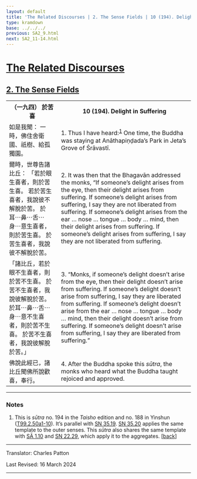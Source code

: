 ```yaml
---
layout: default
title: 'The Related Discourses | 2. The Sense Fields | 10 (194). Delight in Suffering'
type: kramdown
base: ../../../
previous: SA2_9.html
next: SA2_11-14.html
---
```


<h1><a href='(../index.html)'>The Related Discourses</a></h1>
<h2><a href='index.html'>2. The Sense Fields</a></h2>

<table class="trans">
  <th class='ch'>（一九四） 於苦喜</th>
  <th class='en'>10 (194). Delight in Suffering</th>
  <tr>
    <td title='t99.2.50a1'>如是我聞： 一時，佛住舍衛國、祇樹、給孤獨園。</td>
    <td id='p1'>1. Thus I have heard:<sup id="ref1"><a href="#n1">1</a></sup> One time, the Buddha was staying at Anāthapiṇḍada’s Park in Jeta’s Grove of Śrāvastī.</td>
  </tr>
  <tr>
    <td title='t99.2.50a2'>爾時，世尊告諸比丘： 「若於眼生喜者，則於苦生喜。 若於苦生喜者，我說彼不解脫於苦。 於耳⋯鼻⋯舌⋯身⋯意生喜者，則於苦生喜。 於苦生喜者，我說彼不解脫於苦。</td>
    <td id='p2'>2. It was then that the Bhagavān addressed the monks, “If someone’s delight arises from the eye, then their delight arises from suffering. If someone’s delight arises from suffering, I say they are not liberated from suffering. If someone’s delight arises from the ear … nose … tongue … body … mind, then their delight arises from suffering. If someone’s delight arises from suffering, I say they are not liberated from suffering.</td>
  </tr>
  <tr>
    <td title='t99.2.50a6'>「諸比丘，若於眼不生喜者，則於苦不生喜。 於苦不生喜者，我說彼解脫於苦。 於耳⋯鼻⋯舌⋯身⋯意不生喜者，則於苦不生喜。 於苦不生喜者，我說彼解脫於苦。」</td>
    <td id='p3'>3. “Monks, if someone’s delight doesn’t arise from the eye, then their delight doesn’t arise from suffering. If someone’s delight doesn’t arise from suffering, I say they are liberated from suffering. If someone’s delight doesn’t arise from the ear … nose … tongue … body … mind, then their delight doesn’t arise from suffering. If someone’s delight doesn’t arise from suffering, I say they are liberated from suffering.”</td>
  </tr>
  <tr>
    <td title='t99.2.50a9'>佛說此經已，諸比丘聞佛所說歡喜，奉行。</td>
    <td id='p4'>4. After the Buddha spoke this <em>sūtra</em>, the monks who heard what the Buddha taught rejoiced and approved.</td>
  </tr>
</table>

<hr/>

<h3 id="notes">Notes</h3>

<ol>
<li id="n1">This is <em>sūtra</em> no. 194 in the <cite>Taisho</cite> edition and no. 188 in Yinshun (<a href="https://cbetaonline.dila.edu.tw/zh/T02n0099_p0050a01" target="_blank">T99.2.50a1-10</a>). It’s parallel with <a href="https://suttacentral.net/sn35.19" target="_blank">SN 35.19</a>. <a href="https://suttacentral.net/sn35.20" target="_blank">SN 35.20</a> applies the same template to the outer senses. This <em>sūtra</em> also shares the same template with <a href="../01/SA1_10.html" target="_blank">SĀ 1.10</a> and <a href="https://suttacentral.net/sn22.29" target="_blank">SN 22.29</a>, which apply it to the aggregates. [<a href="#ref1">back</a>]</li>
</ol>
<hr/>

<p class="translator">Translator: Charles Patton</p>
<p class='revised'>Last Revised: 16 March 2024</p>

<hr/>